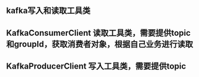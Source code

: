 ## kafka写入和读取工具类

## KafkaConsumerClient 读取工具类，需要提供topic和groupId，获取消费者对象，根据自己业务进行读取
## KafkaProducerClient 写入工具类，需要提供topic